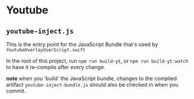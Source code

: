# Youtube 

## `youtube-inject.js`

This is the entry point for the JavaScript Bundle that's used by `YoutubeOverlayUserScript.swift` 

In the root of this project, run `npm run build-yt`, or `npm run build-yt:watch` to have it re-compile after every change.

**note** when you 'build' the JavaScript bundle, changes to the compiled artifact `youtube-inject-bundle.js` should
also be checked in when you commit.
